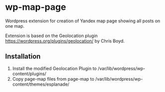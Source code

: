 wp-map-page
===========

Wordpress extension for creation of Yandex map page showing all posts on one map.

Extension is based on the Geolocation plugin https://wordpress.org/plugins/geolocation/ by Chris Boyd.

Installation
------------
1. Install the modified Geolocation Plugin to /var/lib/wordpress/wp-content/plugins/
2. Copy page-map files from page-map to /var/lib/wordpress/wp-content/themes/esplanade/